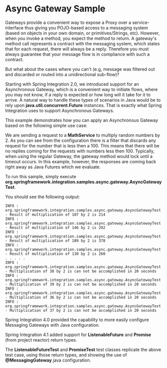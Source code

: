 Async Gateway Sample
====================

Gateways provide a convenient way to expose a Proxy over a service-interface thus giving you POJO-based access to a messaging system (based on objects in your own domain, or primitives/Strings, etc). However, when you invoke a method, you expect the method to return. A gateway's method call represents a contract with the messaging system, which states that for each request, there will always be a reply. Therefore you must always guarantee that your message flow is in compliance with such a contract.

But what about the cases where you can't (e.g, message was filtered out and discarded or routed into a unidirectional sub-flow)?

Starting with Spring Integration 2.0, we introduced support for an Asynchronous Gateway, which is a convenient way to initiate flows, where you may not know, if a reply is expected or how long will it take for it to arrive. A natural way to handle these types of scenarios in Java would be to rely upon **java.util.concurrent.Future** instances. That is exactly what Spring Integration uses to support Asynchronous Gateways.

This example demonstrates how you can apply an Asynchronous Gateway based on the following simple use case:

We are sending a request to a **MathService** to multiply random numbers by 2. As you can see from the configuration there is a filter that discards any request for the number that is less then a 100. This means that there will be no replies coming for the requests with numbers less then 100.  Typically, when using the regular Gateway, the gateway method would lock until a timeout occurs. In this example, however, the responses are coming back right away as Java Futures which we evaluate.

To run this sample, simply execute **org.springframework.integration.samples.async.gateway.AsyncGatewayTest**.

You should see the following output:

	INFO : org.springframework.integration.samples.async.gateway.AsyncGatewayTest - Result of multiplication of 107 by 2 is 214
	INFO : org.springframework.integration.samples.async.gateway.AsyncGatewayTest - Result of multiplication of 146 by 2 is 292
	INFO : org.springframework.integration.samples.async.gateway.AsyncGatewayTest - Result of multiplication of 189 by 2 is 378
	INFO : org.springframework.integration.samples.async.gateway.AsyncGatewayTest - Result of multiplication of 130 by 2 is 260
	. . . . .
	INFO : org.springframework.integration.samples.async.gateway.AsyncGatewayTest - Multiplication of 38 by 2 is can not be accomplished in 20 seconds
	INFO : org.springframework.integration.samples.async.gateway.AsyncGatewayTest - Multiplication of 39 by 2 is can not be accomplished in 20 seconds
	INFO : org.springframework.integration.samples.async.gateway.AsyncGatewayTest - Multiplication of 36 by 2 is can not be accomplished in 20 seconds
	INFO : org.springframework.integration.samples.async.gateway.AsyncGatewayTest - Multiplication of 37 by 2 is can not be accomplished in 20 seconds


Spring Integration 4.0 provided the capability to more easily configure Messaging Gateways with Java configuration.

Spring Integration 4.1 added support for **ListenableFuture** and **Promise** (from project reactor) return types.

The **ListenableFutureTest** and **PromiseTest** test classes replicate the above test case, using those return types, and showing the use of **@MessagingGateway** java configuration.